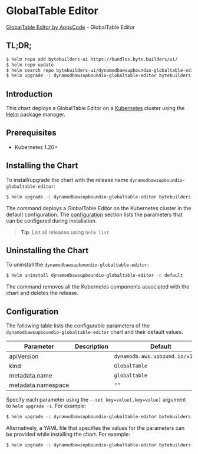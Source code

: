 # GlobalTable Editor

[GlobalTable Editor by AppsCode](https://byte.builders) - GlobalTable Editor

## TL;DR;

```bash
$ helm repo add bytebuilders-ui https://bundles.byte.builders/ui/
$ helm repo update
$ helm search repo bytebuilders-ui/dynamodbawsupboundio-globaltable-editor --version=v0.4.18
$ helm upgrade -i dynamodbawsupboundio-globaltable-editor bytebuilders-ui/dynamodbawsupboundio-globaltable-editor -n default --create-namespace --version=v0.4.18
```

## Introduction

This chart deploys a GlobalTable Editor on a [Kubernetes](http://kubernetes.io) cluster using the [Helm](https://helm.sh) package manager.

## Prerequisites

- Kubernetes 1.20+

## Installing the Chart

To install/upgrade the chart with the release name `dynamodbawsupboundio-globaltable-editor`:

```bash
$ helm upgrade -i dynamodbawsupboundio-globaltable-editor bytebuilders-ui/dynamodbawsupboundio-globaltable-editor -n default --create-namespace --version=v0.4.18
```

The command deploys a GlobalTable Editor on the Kubernetes cluster in the default configuration. The [configuration](#configuration) section lists the parameters that can be configured during installation.

> **Tip**: List all releases using `helm list`

## Uninstalling the Chart

To uninstall the `dynamodbawsupboundio-globaltable-editor`:

```bash
$ helm uninstall dynamodbawsupboundio-globaltable-editor -n default
```

The command removes all the Kubernetes components associated with the chart and deletes the release.

## Configuration

The following table lists the configurable parameters of the `dynamodbawsupboundio-globaltable-editor` chart and their default values.

|     Parameter      | Description |                   Default                    |
|--------------------|-------------|----------------------------------------------|
| apiVersion         |             | <code>dynamodb.aws.upbound.io/v1beta1</code> |
| kind               |             | <code>GlobalTable</code>                     |
| metadata.name      |             | <code>globaltable</code>                     |
| metadata.namespace |             | <code>""</code>                              |


Specify each parameter using the `--set key=value[,key=value]` argument to `helm upgrade -i`. For example:

```bash
$ helm upgrade -i dynamodbawsupboundio-globaltable-editor bytebuilders-ui/dynamodbawsupboundio-globaltable-editor -n default --create-namespace --version=v0.4.18 --set apiVersion=dynamodb.aws.upbound.io/v1beta1
```

Alternatively, a YAML file that specifies the values for the parameters can be provided while
installing the chart. For example:

```bash
$ helm upgrade -i dynamodbawsupboundio-globaltable-editor bytebuilders-ui/dynamodbawsupboundio-globaltable-editor -n default --create-namespace --version=v0.4.18 --values values.yaml
```
